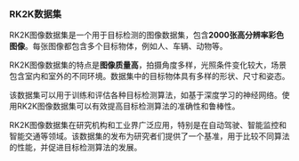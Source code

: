 ### RK2K数据集

RK2K图像数据集是一个用于目标检测的图像数据集，包含**2000张高分辨率彩色图像**。每张图像都包含多个目标物体，例如人、车辆、动物等。

RK2K图像数据集的特点是**图像质量高**，拍摄角度多样，光照条件变化较大，场景包含室内和室外的不同环境。数据集中的目标物体具有多样的形状、尺寸和姿态。

该数据集可以用于训练和评估各种目标检测算法，如基于深度学习的神经网络。使用RK2K图像数据集可以有效提高目标检测算法的准确性和鲁棒性。

RK2K图像数据集在研究机构和工业界广泛应用，特别是在自动驾驶、智能监控和智能交通等领域。该数据集的发布为研究者们提供了一个基准，用于比较不同算法的性能，并促进目标检测算法的发展。